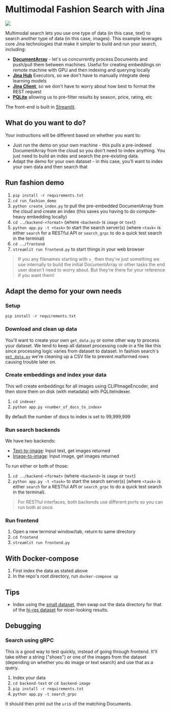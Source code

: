 # Multimodal Fashion Search with Jina

![](./.github/images/demo.gif)

Multimodal search lets you use one type of data (in this case, text) to search another type of data (in this case, images). This example leverages core Jina technologies that make it simpler to build and run your search, including:

- **[DocumentArray](https://docarray.jina.ai)** - let's us concurrently process Documents and push/pull them between machines. Useful for creating embeddings on remote machine with GPU and then indexing and querying locally
- **[Jina Hub](https://hub.jina.ai)** Executors, so we don't have to manually integrate deep learning models
- **[Jina Client](https://docs.jina.ai/api/jina.clients/)**, so we don't have to worry about how best to format the REST request
- **[PQLite](https://hub.jina.ai/executor/pn1qofsj)** allowing us to pre-filter results by season, price, rating, etc

The front-end is built in [Streamlit](https://streamlit.io/).

## What do you want to do?

Your instructions will be different based on whether you want to:

- Just run the demo on your own machine - this pulls a pre-indexed DocumentArray from the cloud so you don't need to index anything. You just need to build an index and search the pre-existing data.
- Adapt the demo for your own dataset - in this case, you'll want to index your own data and then search that

## Run fashion demo

1. `pip install -r requirements.txt`
2. `cd run_fashion_demo`
3. `python create_index.py` to pull the pre-embedded DocumentArray from the cloud and create an index (this saves you having to do compute-heavy embedding locally)
4. `cd ../backend-<format>` (where `<backend>` is `image` or `text`)
5. `python app.py -t <task>` to start the search server(s) (where `<task>` is either `search` for a RESTful API or `search_grpc` to do a quick test search in the terminal)
6. `cd ../frontend`
7. `streamlit run frontend.py` to start things in your web browser

> If you any filenames starting with `x_` then they're just something we use internally to build the initial DocumentArray or other tasks the end user doesn't need to worry about. But they're there for your reference if you want them!

## Adapt the demo for your own needs

### Setup

`pip install -r requirements.txt`

### Download and clean up data

You'll want to create your own `get_data.py` or some other way to process your dataset. We tend to keep all dataset processing code in a file like this since processing logic varies from dataset to dataset. In fashion search's [`get_data.py`](./run_fashion_demo/x_get_data.py) we're cleaning up a CSV file to prevent malformed rows causing trouble later on.

### Create embeddings and index your data

This will create embeddings for all images using CLIPImageEncoder, and then store them on disk (with metadata) with PQLiteIndexer.

1. `cd indexer`
2. `python app.py <number_of_docs_to_index>`

By default the number of docs to index is set to 99,999,999

### Run search backends

We have two backends:

- [Text-to-image](./backend-text): Input text, get images returned
- [Image-to-image](./backend-image): Input image, get images returned

To run either or both of those:

1. `cd ../backend-<format>` (where `<backend>` is `image` or `text`)
2. `python app.py -t <task>` to start the search server(s) (where `<task>` is either `search` for a RESTful API or `search_grpc` to do a quick test search in the terminal).

> For RESTful interfaces, both backends use different ports so you can run both at once.

### Run frontend

1. Open a new terminal window/tab, return to same directory
2. `cd frontend`
3. `streamlit run frontend.py`

## With Docker-compose

1. First index the data as stated above
2. In the repo's root directory, run `docker-compose up` 

## Tips

- Index using the [small dataset](https://www.kaggle.com/paramaggarwal/fashion-product-images-small), then swap out the data directory for that of the [hi-res dataset](https://www.kaggle.com/paramaggarwal/fashion-product-images-dataset) for nicer-looking results.

## Debugging

### Search using gRPC

This is a good way to test quickly, instead of going through frontend. It'll take either a string ("shoes") or one of the images from the dataset (depending on whether you do image or text search) and use that as a query.

1. Index your data
2. `cd backend-text` or `cd backend-image`
3. `pip install -r requirements.txt`
4. `python app.py -t search_grpc`

It should then print out the `uri`s of the matching Documents.
